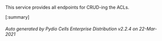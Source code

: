 






This service provides all endpoints for CRUD-ing the ACLs.

[:summary]

###### Auto generated by Pydio Cells Enterprise Distribution v2.2.4 on 22-Mar-2021

